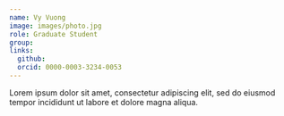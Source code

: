 ```yaml
---
name: Vy Vuong
image: images/photo.jpg
role: Graduate Student
group: 
links:
  github:
  orcid: 0000-0003-3234-0053
---
```


Lorem ipsum dolor sit amet, consectetur adipiscing elit, sed do eiusmod tempor incididunt ut labore et dolore magna aliqua.
